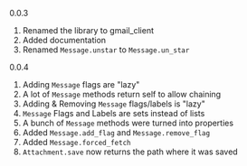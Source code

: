 0.0.3

1. Renamed the library to gmail_client
2. Added documentation
3. Renamed `Message.unstar` to `Message.un_star`

0.0.4

1. Adding `Message` flags are "lazy"
2. A lot of `Message` methods return self to allow chaining
3. Adding & Removing `Message` flags/labels is "lazy"
4. `Message` Flags and Labels are sets instead of lists
5. A bunch of `Message` methods were turned into properties
6. Added `Message.add_flag` and `Message.remove_flag`
7. Added `Message.forced_fetch`
8. `Attachment.save` now returns the path where it was saved

